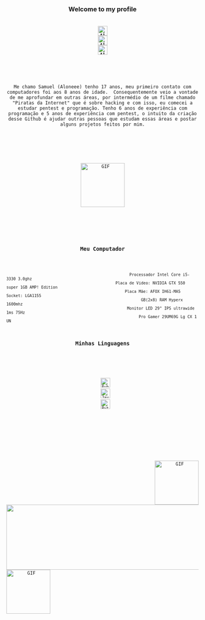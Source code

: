 

<h3 align="center">Welcome to my profile</h3>
<h5 align="center">
  <code>
<a href="https://twitter.com/Aloneezin" target="blank"><img align="center" src="https://cdn.jsdelivr.net/npm/simple-icons@3.0.1/icons/twitter.svg" alt="Aloneeezin" height="25" width="25" /></a>
<a href="https://linkedin.com/in/Aloneezin" target="blank"><img align="center" src="https://cdn.jsdelivr.net/npm/simple-icons@3.0.1/icons/linkedin.svg" alt="Aloneeezin" height="25" width="25" /></a>
<a href="https://instagram.com/Aloneezin" target="blank"><img align="center" src="https://cdn.jsdelivr.net/npm/simple-icons@3.0.1/icons/instagram.svg" alt="Aloneeezin" height="25" width="25" /></a>
</h5>
<br>
<p align="center">Me chamo Samuel (Aloneee) tenho 17 anos, meu primeiro contato com computadores foi aos 8 anos de idade.  Consequentemente veio a vontade de me aprofundar em outras áreas, por intermédio de um filme chamado "Piratas da Internet" que é sobre hacking e com isso, eu comecei a estudar pentest e programação. Tenho 6 anos de experiência com programação e 5 anos de experiência com pentest, o intuito da criação desse Github é ajudar outras pessoas que estudam essas áreas e postar alguns projetos feitos por mim.
</p>
<br><br>
<p width="100%" align="center">
<img img align="center" height="115" alt="GIF" src="https://pbs.twimg.com/profile_images/1097511525479256064/iXRGVusX_400x400.png" />
</p>
<br><br>

<h3 align="center">Meu Computador</h3>


                                                         Processador Intel Core i5-3330 3.0ghz
                                                   Placa de Video: NVIDIA GTX 550 super 1GB AMP! Edition
                                                       Placa Mãe: AFOX IH61-MA5 Socket: LGA1155
                                                              GB(2x8) RAM Hyperx 1600mhz
                                                        Monitor LED 29" IPS ultrawide 1ms 75Hz
                                                             Pro Gamer 29UM69G Lg CX 1 UN

<h3 align="center">Minhas Linguagens</h3>

  <p align="center">
  <code><img title="Ruby" height="25" src="https://cdn.discordapp.com/attachments/789537710322876511/806496659055968276/ruby.png"></code>
  <code><img title="Javascript" height="25" src="https://cdn.discordapp.com/attachments/789537710322876511/806495595635802222/javascript.png"></code>
  <code><img title="Python" height="25" src="https://cdn.discordapp.com/attachments/789537710322876511/806495262800871424/py_logo.png"></code>
</p>

<br><br>
<p width="100%" align="center">
<img img align="Right" height="115" alt="GIF" src="https://i.pinimg.com/originals/4e/4e/a6/4e4ea630af53ad893fb81f510f52ceb0.jpg" />
<a href="https://github.com/anuraghazra/github-readme-stats" title="Meu Status"><img width="170%" height="170" src="https://github-readme-stats.vercel.app/api?username=Aloneeezin&show_icons=true&theme=graywhite"></a>
<img img align="Left" height="115" alt="GIF" src="https://pbs.twimg.com/media/C9r8ALwVoAAnYUj.jpg" />
</

